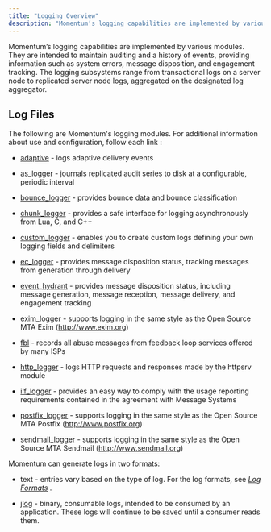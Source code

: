 ```yaml
---
title: "Logging Overview"
description: "Momentum’s logging capabilities are implemented by various modules They are intended to maintain auditing and a history of events providing information such as system errors message disposition and engagement tracking The logging subsystems range from transactional logs on a server node to replicated server node logs aggregated on the designated..."
---
```



Momentum’s logging capabilities are implemented by various modules. They are intended to maintain auditing and a history of events, providing information such as system errors, message disposition, and engagement tracking. The logging subsystems range from transactional logs on a server node to replicated server node logs, aggregated on the designated log aggregator.

## <a name="logging.overview.files"></a> Log Files

The following are Momentum's logging modules. For additional information about use and configuration, follow each link :

*   [adaptive](/momentum/4/modules/4-adaptive#modules.adaptive.options.logging) - logs adaptive delivery events

*   [as_logger](/momentum/4/modules/as-logger) - journals replicated audit series to disk at a configurable, periodic interval

*   [bounce_logger](/momentum/4/modules/bounce-logger) - provides bounce data and bounce classification

*   [chunk_logger](/momentum/4/modules/chunk-logger) - provides a safe interface for logging asynchronously from Lua, C, and C++

*   [custom_logger](/momentum/4/modules/custom-logger) - enables you to create custom logs defining your own logging fields and delimiters

*   [ec_logger](/momentum/4/modules/ec-logger) - provides message disposition status, tracking messages from generation through delivery

*   [event_hydrant](/momentum/4/modules/event-hydrant) - provides message disposition status, including message generation, message reception, message delivery, and engagement tracking

*   [exim_logger](/momentum/4/modules/exim-logger) - supports logging in the same style as the Open Source MTA Exim (http://www.exim.org)

*   [fbl](/momentum/4/modules/fbl) - records all abuse messages from feedback loop services offered by many ISPs

*   [http_logger](/momentum/4/modules/http-logger) - logs HTTP requests and responses made by the httpsrv module

*   [ilf_logger](/momentum/4/modules/ilf-logger) - provides an easy way to comply with the usage reporting requirements contained in the agreement with Message Systems

*   [postfix_logger](/momentum/4/modules/postfix-logger) - supports logging in the same style as the Open Source MTA Postfix (http://www.postfix.org)

*   [sendmail_logger](/momentum/4/modules/sendmail-logger) - supports logging in the same style as the Open Source MTA Sendmail (http://www.sendmail.org)

Momentum can generate logs in two formats:

*   text - entries vary based on the type of log. For the log formats, see [*Log Formats*](/momentum/4/4-log-formats) .

*   [jlog](/momentum/4/modules/jlog) - binary, consumable logs, intended to be consumed by an application. These logs will continue to be saved until a consumer reads them.